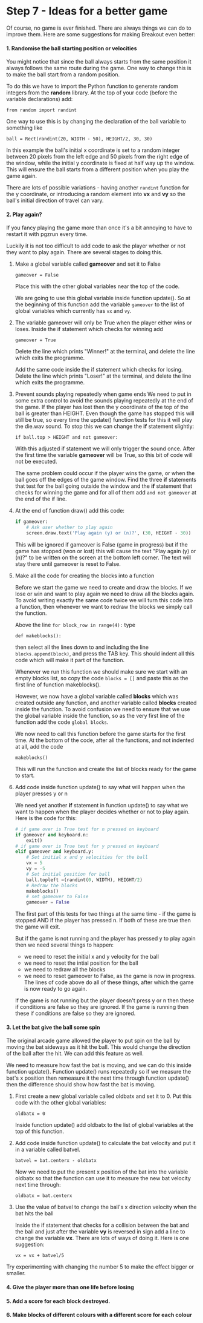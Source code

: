 # Step 7 - Ideas for a better game

Of course, no game is ever finished. There are always things we can do to improve them. Here are some suggestions for making Breakout even better:

#### 1. Randomise the ball starting position or velocities

You might notice that since the ball always starts from the same position it always follows the same route during the game. One way to change this is to make the ball start from a random position. 

To do this we have to import the Python function to generate random integers from the **random** library. At the top of your code (before the variable declarations) add:

`from random import randint`

One way to use this is by changing the declaration of the ball variable to something like

`ball = Rect(randint(20, WIDTH - 50), HEIGHT/2, 30, 30)`

In this example the ball's initial x coordinate is set to a random integer between 20 pixels from the left edge and 50 pixels from the right edge of the window, while the initial y coordinate is fixed at half way up the window. This will ensure the ball starts from a different position when you play the game again.

There are lots of possible variations - having another `randint` function for the y coordinate, or introducing a random element into **vx** and **vy** so the ball's initial direction of travel can vary.

#### 2. Play again?

If you fancy playing the game more than once it's a bit annoying to have to restart it with pgzrun every time.

Luckily it is not too difficult to add code to ask the player whether or not they want to play again. There are several stages to doing this.
1. Make a global variable called **gameover** and set it to False

   `gameover = False`

   Place this with the other global variables near the top of the code.

   We are going to use this global variable inside function update(). So at the beginning of this function add the variable `gameover` to the list of global variables which currently has `vx` and `vy`.
 
2. The variable gameover will only be True when the player either wins or loses.
   Inside the if statement which checks for winning add

   `gameover = True`

   Delete the line which prints "Winner!" at the terminal, and delete the line which exits the programme.

   Add the same code inside the if statement which checks for losing. Delete the line which prints "Loser!" at the terminal, and delete the line which exits the programme.
   

3. Prevent sounds playing repeatedly when game ends
   We need to put in some extra control to avoid the sounds playing repeatedly at the end of the game. If the player has lost then the y coordinate of the top of the ball is greater than HEIGHT. Even though the game has stopped this will still be true, so every time the update() function tests for this it will play the die.wav sound. To stop this we can change the **if** statement slightly:

   ```if ball.top > HEIGHT and not gameover:```

   With this adjusted if statement we will only trigger the sound once. After the first time the variable **gameover** will be True, so this bit of code will not be executed.

   The same problem could occur if the player wins the game, or when the ball goes off the edges of the game window. Find the three **if** statements that test for the ball going outside the window and the **if** statement that checks for winning the game and for all of them add ```and not gameover``` at the end of the if line.

4. At the end of function draw() add this code:
   ```python
   if gameover:
       # Ask user whether to play again
       screen.draw.text('Play again (y) or (n)?', (30, HEIGHT - 30))
   ```
   This will be ignored if gameover is False (game in progress) but if the game has stopped (won or lost) this will cause the text "Play again (y) or (n)?" to be written on the screen at the bottom left corner.
   The text will stay there until gameover is reset to False.

5. Make all the code for creating the blocks into a function

   Before we start the game we need to create and draw the blocks. If we lose or win and want to play again we need to draw all the blocks again. To avoid writing exactly the same code twice we will turn this code into a function, then whenever we want to redraw the blocks we simply call the function.

   Above the line `for block_row in range(4):` type

   `def makeblocks():`

   then select all the lines down to and including the line `blocks.append(block)`, and press the TAB key. This should indent all this code which will make it part of the function.

   Whenever we run this function we should make sure we start with an empty blocks list, so copy the code `blocks = []` and paste this as the first line of function makeblocks().

   However, we now have a global variable called **blocks** which was created outside any function, and another variable called **blocks** created inside the function. To avoid confusion we need to ensure that we use the global variable inside the function, so as the very first line of the function add the code `global blocks`.

   We now need to call this function before the game starts for the first time. At the bottom of the code, after all the functions, and not indented at all, add the code

   `makeblocks()`

   This will run the function and create the list of blocks ready for the game to start.

6. Add code inside function update() to say what will happen when the player presses y or n

   We need yet another **if** statement in function update() to say what we want to happen when the player decides whether or not to play again. Here is the code for this:

   ```python
   # if game over is True test for n pressed on keyboard
   if gameover and keyboard.n:
       exit()
   # if game over is True test for y pressed on keyboard
   elif gameover and keyboard.y:
       # Set initial x and y velocities for the ball
       vx = 5
       vy = -5
       # Set initial position for ball
       ball.topleft =(randint(0, WIDTH), HEIGHT/2)
       # Redraw the blocks
       makeblocks()
       # set gameover to False
       gameover = False
   ```
   The first part of this tests for two things at the same time - if the game is stopped AND if the player has pressed n. If both of these are true then the game will exit.

   But if the game is not running and the player has pressed y to play again then we need several things to happen:
   - we need to reset the initial x and y velocity for the ball
   - we need to reset the intial position for the ball
   - we need to redraw all the blocks
   - we need to reset gameover to False, as the game is now in progress.
   The lines of code above do all of these things, after which the game is now ready to go again.

   If the game is not running but the player doesn't press y or n then these if conditions are false so they are ignored. If the game is running then these if conditions are false so they are ignored.

#### 3. Let the bat give the ball some spin

The original arcade game allowed the player to put spin on the ball by moving the bat sideways as it hit the ball. This would change the direction of the ball after the hit. We can add this feature as well.

We need to measure how fast the bat is moving, and we can do this inside function update(). Function update() runs repeatedly so if we measure the bat's x position then remeasure it the next time through function update() then the difference should show how fast the bat is moving.

1. First create a new global variable called oldbatx and set it to 0. Put this code with the other global variables:

   `oldbatx = 0`

   Inside function update() add oldbatx to the list of global variables at the top of this function.

2. Add code inside function update() to calculate the bat velocity and put it in a variable called batvel.

   `batvel = bat.centerx - oldbatx`

    Now we need to put the present x position of the bat into the variable oldbatx so that the function can use it to measure the new bat velocity next time through:

   `oldbatx = bat.centerx`

3. Use the value of batvel to change the ball's x direction velocity when the bat hits the ball

   Inside the if statement that checks for a collision between the bat and the ball and just after the variable **vy** is reversed in sign add a line to change the variable **vx**. There are lots of ways of doing it. Here is one suggestion:

   `vx = vx + batvel/5`

Try experimenting with changing the number 5 to make the effect bigger or smaller.

#### 4. Give the player more than one life before losing

#### 5. Add a score for each block destroyed.

#### 6. Make blocks of different colours with a different score for each colour